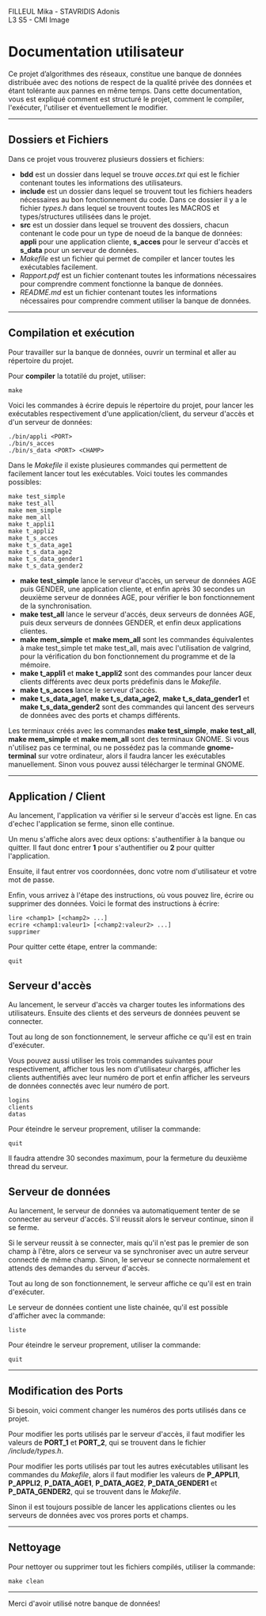 FILLEUL Mika - STAVRIDIS Adonis<br>
L3 S5 - CMI Image

# Documentation utilisateur

Ce projet d’algorithmes des réseaux, constitue une banque de données distribuée
avec des notions de respect de la qualité privée des données et étant tolérante
aux pannes en même temps. Dans cette documentation, vous est expliqué comment
est structuré le projet, comment le compiler, l'exécuter, l'utiliser et
éventuellement le modifier.

---

## Dossiers et Fichiers

Dans ce projet vous trouverez plusieurs dossiers et fichiers:
- **bdd** est un dossier dans lequel se trouve *acces.txt* qui est le fichier
contenant toutes les informations des utilisateurs.
- **include** est un dossier dans lequel se trouvent tout les fichiers headers
nécessaires au bon fonctionnement du code. Dans ce dossier il y a le fichier
*types.h* dans lequel se trouvent toutes les MACROS et types/structures
utilisées dans le projet.
- **src** est un dossier dans lequel se trouvent des dossiers, chacun contenant
le code pour un type de noeud de la banque de données: **appli** pour
une application cliente, **s_acces** pour le serveur d'accès et **s_data** pour
un serveur de données.
- *Makefile* est un fichier qui permet de compiler et lancer toutes les
exécutables facilement.
- *Rapport.pdf* est un fichier contenant toutes les informations nécessaires
pour comprendre comment fonctionne la banque de données.
- *README.md* est un fichier contenant toutes les informations nécessaires pour
comprendre comment utiliser la banque de données.

---

## Compilation et exécution

Pour travailler sur la banque de données, ouvrir un terminal et aller au
répertoire du projet.

Pour **compiler** la totatilé du projet, utiliser:

    make

Voici les commandes à écrire depuis le répertoire du projet, pour lancer les
exécutables respectivement d'une application/client, du serveur d'accès et d'un
serveur de données:

    ./bin/appli <PORT>
    ./bin/s_acces
    ./bin/s_data <PORT> <CHAMP>

Dans le *Makefile* il existe plusieures commandes qui permettent de facilement
lancer tout les exécutables. Voici toutes les commandes possibles:

    make test_simple
    make test_all
    make mem_simple
    make mem_all
    make t_appli1
    make t_appli2
    make t_s_acces
    make t_s_data_age1
    make t_s_data_age2
    make t_s_data_gender1
    make t_s_data_gender2

- **make test_simple** lance le serveur d'accès, un serveur de données AGE puis
GENDER, une application cliente, et enfin après 30 secondes un deuxième serveur
de données AGE, pour vérifier le bon fonctionnement de la synchronisation.
- **make test_all** lance le serveur d'accés, deux serveurs de données AGE, puis
deux serveurs de données GENDER, et enfin deux applications clientes.
- **make mem_simple** et **make mem_all** sont les commandes équivalentes à
make test_simple tet make test_all, mais avec l'utilisation de valgrind, pour
la vérification du bon fonctionnement du programme et de la mémoire.
- **make t_appli1** et **make t_appli2** sont des commandes pour lancer deux
clients différents avec deux ports prédefinis dans le *Makefile*.
- **make t_s_acces** lance le serveur d'accès.
- **make t_s_data_age1**, **make t_s_data_age2**, **make t_s_data_gender1** et
**make t_s_data_gender2** sont des commandes qui lancent des serveurs de données
avec des ports et champs différents.

Les terminaux créés avec les commandes **make test_simple**, **make test_all**,
**make mem_simple** et **make mem_all** sont des terminaux GNOME. Si vous
n'utilisez pas ce terminal, ou ne possédez pas la commande **gnome-terminal**
sur votre ordinateur, alors il faudra lancer les exécutables manuellement. Sinon
vous pouvez aussi télécharger le terminal GNOME.

---

## Application / Client

Au lancement, l'application va vérifier si le serveur d'accès est ligne. En cas
d'echec l'application se ferme, sinon elle continue.

Un menu s'affiche alors avec deux options: s'authentifier à la banque ou
quitter. Il faut donc entrer **1** pour s'authentifier ou **2** pour quitter
l'application.

Ensuite, il faut entrer vos coordonnées, donc votre nom d'utilisateur et votre
mot de passe.

Enfin, vous arrivez à l'étape des instructions, où vous pouvez lire, écrire ou
supprimer des données. Voici le format des instructions à écrire:

    lire <champ1> [<champ2> ...]
    ecrire <champ1:valeur1> [<champ2:valeur2> ...]
    supprimer

Pour quitter cette étape, entrer la commande:

    quit

## Serveur d'accès

Au lancement, le serveur d'accès va charger toutes les informations des
utilisateurs. Ensuite des clients et des serveurs de données peuvent se
connecter.

Tout au long de son fonctionnement, le serveur affiche ce qu'il est en train
d'exécuter.

Vous pouvez aussi utiliser les trois commandes suivantes pour respectivement,
afficher tous les nom d'utilisateur chargés, afficher les clients authentifiés
avec leur numéro de port et enfin afficher les serveurs de données connectés
avec leur numéro de port.

    logins
    clients
    datas

Pour éteindre le serveur proprement, utiliser la commande:

    quit

Il faudra attendre 30 secondes maximum, pour la fermeture du deuxième thread du
serveur.

## Serveur de données

Au lancement, le serveur de données va automatiquement tenter de se connecter au
serveur d'accés. S'il reussit alors le serveur continue, sinon il se ferme.

Si le serveur reussit à se connecter, mais qu'il n'est pas le premier de son
champ à l'être, alors ce serveur va se synchroniser avec un autre serveur
connecté de même champ. Sinon, le serveur se connecte normalement et attends des
demandes du serveur d'accès.

Tout au long de son fonctionnement, le serveur affiche ce qu'il est en train
d'exécuter.

Le serveur de données contient une liste chainée, qu'il est possible d'afficher
avec la commande:

    liste

Pour éteindre le serveur proprement, utiliser la commande:

    quit

---

## Modification des Ports

Si besoin, voici comment changer les numéros des ports utilisés dans ce projet.

Pour modifier les ports utilisés par le serveur d'accès, il faut modifier les
valeurs de **PORT_1** et **PORT_2**, qui se trouvent dans le fichier
*/include/types.h*.

Pour modifier les ports utilisés par tout les autres exécutables utilisant les
commandes du *Makefile*, alors il faut modifier les valeurs de **P_APPLI1**,
**P_APPLI2**, **P_DATA_AGE1**, **P_DATA_AGE2**, **P_DATA_GENDER1** et
**P_DATA_GENDER2**, qui se trouvent dans le *Makefile*.

Sinon il est toujours possible de lancer les applications clientes ou les
serveurs de données avec vos prores ports et champs.

---

## Nettoyage

Pour nettoyer ou supprimer tout les fichiers compilés, utiliser la commande:

    make clean

---

Merci d'avoir utilisé notre banque de données!
